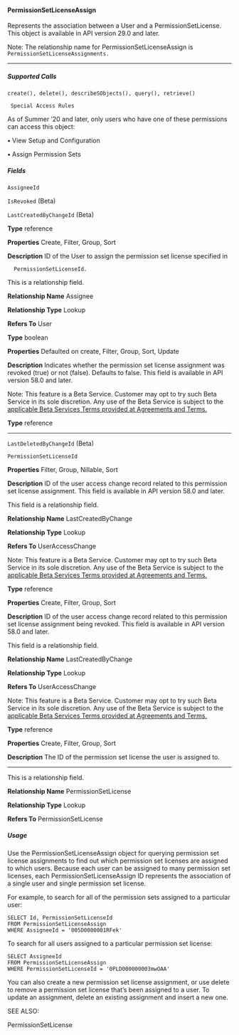#### PermissionSetLicenseAssign

Represents the association between a User and a PermissionSetLicense. This object is available in API version 29.0 and later.

Note: The relationship name for PermissionSetLicenseAssign is `PermissionSetLicenseAssignments.`


-----

##### Supported Calls
```
create(), delete(), describeSObjects(), query(), retrieve()

 Special Access Rules

```
As of Summer ’20 and later, only users who have one of these permissions can access this object:

**•** View Setup and Configuration

**•** Assign Permission Sets

##### Fields

```
AssigneeId

```
`IsRevoked` (Beta)

`LastCreatedByChangeId` (Beta)


**Type**
reference

**Properties**
Create, Filter, Group, Sort

**Description**
ID of the User to assign the permission set license specified in
```
  PermissionSetLicenseId.

```
This is a relationship field.

**Relationship Name**
Assignee

**Relationship Type**
Lookup

**Refers To**
User

**Type**
boolean

**Properties**
Defaulted on create, Filter, Group, Sort, Update

**Description**
Indicates whether the permission set license assignment was revoked (true)
or not (false). Defaults to false. This field is available in API version 58.0 and
later.

Note: This feature is a Beta Service. Customer may opt to try such Beta
Service in its sole discretion. Any use of the Beta Service is subject to the
[applicable Beta Services Terms provided at Agreements and Terms.](https://www.salesforce.com/company/legal/agreements/)

**Type**
reference


-----

`LastDeletedByChangeId` (Beta)
```
PermissionSetLicenseId

```

**Properties**
Filter, Group, Nillable, Sort

**Description**
ID of the user access change record related to this permission set license
assignment. This field is available in API version 58.0 and later.

This field is a relationship field.

**Relationship Name**
LastCreatedByChange

**Relationship Type**
Lookup

**Refers To**
UserAccessChange

Note: This feature is a Beta Service. Customer may opt to try such Beta
Service in its sole discretion. Any use of the Beta Service is subject to the
[applicable Beta Services Terms provided at Agreements and Terms.](https://www.salesforce.com/company/legal/agreements/)

**Type**
reference

**Properties**
Create, Filter, Group, Sort

**Description**
ID of the user access change record related to this permission set license
assignment being revoked. This field is available in API version 58.0 and later.

This field is a relationship field.

**Relationship Name**
LastCreatedByChange

**Relationship Type**
Lookup

**Refers To**
UserAccessChange

Note: This feature is a Beta Service. Customer may opt to try such Beta
Service in its sole discretion. Any use of the Beta Service is subject to the
[applicable Beta Services Terms provided at Agreements and Terms.](https://www.salesforce.com/company/legal/agreements/)

**Type**
reference

**Properties**
Create, Filter, Group, Sort

**Description**
The ID of the permission set license the user is assigned to.


-----

This is a relationship field.

**Relationship Name**
PermissionSetLicense

**Relationship Type**
Lookup

**Refers To**
PermissionSetLicense

##### Usage

Use the PermissionSetLicenseAssign object for querying permission set license assignments to find out which permission set licenses
are assigned to which users. Because each user can be assigned to many permission set licenses, each PermissionSetLicenseAssign ID
represents the association of a single user and single permission set license.

For example, to search for all of the permission sets assigned to a particular user:
```
SELECT Id, PermissionSetLicenseId
FROM PermissionSetLicenseAssign
WHERE AssigneeId = '005D0000001RFek'

```
To search for all users assigned to a particular permission set license:
```
SELECT AssigneeId
FROM PermissionSetLicenseAssign
WHERE PermissionSetLicenseId = '0PLD000000003mwOAA'

```
You can also create a new permission set license assignment, or use delete to remove a permission set license that’s been assigned to
a user. To update an assignment, delete an existing assignment and insert a new one.

SEE ALSO:

PermissionSetLicense
